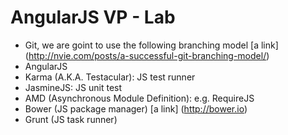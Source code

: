 AngularJS VP - Lab
==================
- Git, we are goint to use the following branching model [a link] (http://nvie.com/posts/a-successful-git-branching-model/)
- AngularJS
- Karma (A.K.A. Testacular): JS test runner
- JasmineJS: JS unit test
- AMD (Asynchronous Module Definition): e.g. RequireJS
- Bower (JS package manager) [a link] (http://bower.io)
- Grunt (JS task runner)

